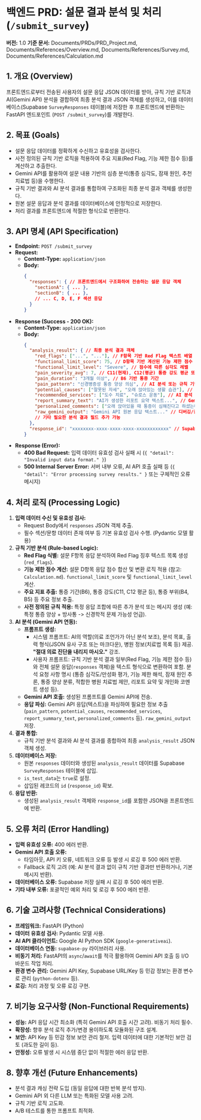 # 백엔드 PRD: 설문 결과 분석 및 처리 (`/submit_survey`)

**버전:** 1.0
**기준 문서:** Documents/PRDs/PRD_Project.md, Documents/References/Overview.md, Documents/References/Survey.md, Documents/References/Calculation.md

## 1. 개요 (Overview)

프론트엔드로부터 전송된 사용자의 설문 응답 JSON 데이터를 받아, 규칙 기반 로직과 AI(Gemini API) 분석을 결합하여 최종 분석 결과 JSON 객체를 생성하고, 이를 데이터베이스(Supabase `SurveyResponses` 테이블)에 저장한 후 프론트엔드에 반환하는 FastAPI 엔드포인트 (`POST /submit_survey`)를 개발한다.

## 2. 목표 (Goals)

-   설문 응답 데이터를 정확하게 수신하고 유효성을 검사한다.
-   사전 정의된 규칙 기반 로직을 적용하여 주요 지표(Red Flag, 기능 제한 점수 등)를 계산하고 추출한다.
-   Gemini API를 활용하여 설문 내용 기반의 심층 분석(통증 심각도, 잠재 원인, 추천 치료법 등)을 수행한다.
-   규칙 기반 결과와 AI 분석 결과를 통합하여 구조화된 최종 분석 결과 객체를 생성한다.
-   원본 설문 응답과 분석 결과를 데이터베이스에 안정적으로 저장한다.
-   처리 결과를 프론트엔드에 적절한 형식으로 반환한다.

## 3. API 명세 (API Specification)

-   **Endpoint:** `POST /submit_survey`
-   **Request:**
    -   **Content-Type:** `application/json`
    -   **Body:**
        ```json
        {
          "responses": { // 프론트엔드에서 구조화하여 전송하는 설문 응답 객체
            "sectionA": { ... },
            "sectionB": { ... },
            // ... C, D, E, F 섹션 응답
          }
        }
        ```
-   **Response (Success - 200 OK):**
    -   **Content-Type:** `application/json`
    -   **Body:**
        ```json
        {
          "analysis_result": { // 최종 분석 결과 객체
            "red_flags": ["...", "..."], // F항목 기반 Red Flag 텍스트 배열
            "functional_limit_score": 75, // D항목 기반 계산된 기능 제한 점수 (ODI/NDI 개념)
            "functional_limit_level": "Severe", // 점수에 따른 심각도 레벨
            "pain_severity_avg": 7, // C11(현재), C12(평균) 통증 강도 평균 또는 주요 값
            "pain_duration": "3개월 이상", // B6 기반 통증 기간
            "pain_pattern": "신경병증성 통증 양상 의심", // AI 분석 또는 규칙 기반 추론 결과
            "potential_causes": ["잘못된 자세", "오래 앉아있는 생활 습관"], // AI 분석 결과
            "recommended_services": ["도수 치료", "슈로스 운동"], // AI 분석 결과 (병원 제공 서비스 기반)
            "report_summary_text": "AI가 생성한 리포트 요약 텍스트...", // Gemini 생성
            "personalized_comments": ["오래 앉아있을 때 통증이 심해진다고 하셨는데..."], // Gemini 생성
            "raw_gemini_output": "Gemini API 원본 응답 텍스트..." // 디버깅/참고용
            // 기타 필요한 분석 결과 필드 추가 가능
          },
          "response_id": "xxxxxxxx-xxxx-xxxx-xxxx-xxxxxxxxxxxx" // Supabase에 저장된 응답 레코드의 UUID
        }
        ```
-   **Response (Error):**
    -   **400 Bad Request:** 입력 데이터 유효성 검사 실패 시 (`{ "detail": "Invalid input data format." }`)
    -   **500 Internal Server Error:** 서버 내부 오류, AI API 호출 실패 등 (`{ "detail": "Error processing survey results." }` 또는 구체적인 오류 메시지)

## 4. 처리 로직 (Processing Logic)

1.  **입력 데이터 수신 및 유효성 검사:**
    -   Request Body에서 `responses` JSON 객체 추출.
    -   필수 섹션/문항 데이터 존재 여부 등 기본 유효성 검사 수행. (Pydantic 모델 활용)
2.  **규칙 기반 분석 (Rule-based Logic):**
    -   **Red Flag 식별:** 설문 F항목 응답 분석하여 Red Flag 징후 텍스트 목록 생성 (`red_flags`).
    -   **기능 제한 점수 계산:** 설문 D항목 응답 점수 합산 및 변환 로직 적용 (참고: `Calculation.md`). `functional_limit_score` 및 `functional_limit_level` 계산.
    -   **주요 지표 추출:** 통증 기간(B6), 통증 강도(C11, C12 평균 등), 통증 부위(B4, B5) 등 주요 정보 추출.
    -   **사전 정의된 규칙 적용:** 특정 응답 조합에 따른 추가 분석 또는 메시지 생성 (예: 특정 통증 양상 + 방사통 -> 신경학적 문제 가능성 언급).
3.  **AI 분석 (Gemini API 연동):**
    -   **프롬프트 생성:**
        -   시스템 프롬프트: AI의 역할(의료 조언가가 아닌 분석 보조), 분석 목표, 출력 형식(JSON 유사 구조 또는 마크다운), 병원 정보(치료법 목록 등) 제공. **"절대 의료 진단을 내리지 마시오."** 강조.
        -   사용자 프롬프트: 규칙 기반 분석 결과 일부(Red Flag, 기능 제한 점수 등)와 전체 설문 응답(`responses` 객체)을 텍스트 형식으로 변환하여 포함. 분석 요청 사항 명시 (통증 심각도/만성화 평가, 기능 제한 해석, 잠재 원인 추론, 통증 양상 분류, 적합한 병원 치료법 제안, 리포트 요약 및 개인화 코멘트 생성 등).
    -   **Gemini API 호출:** 생성된 프롬프트를 Gemini API에 전송.
    -   **응답 파싱:** Gemini API 응답(텍스트)을 파싱하여 필요한 정보 추출 (`pain_pattern`, `potential_causes`, `recommended_services`, `report_summary_text`, `personalized_comments` 등). `raw_gemini_output` 저장.
4.  **결과 통합:**
    -   규칙 기반 분석 결과와 AI 분석 결과를 종합하여 최종 `analysis_result` JSON 객체 생성.
5.  **데이터베이스 저장:**
    -   원본 `responses` 데이터와 생성된 `analysis_result` 데이터를 Supabase `SurveyResponses` 테이블에 삽입.
    -   `is_test_data`는 `true`로 설정.
    -   삽입된 레코드의 `id` (`response_id`) 확보.
6.  **응답 반환:**
    -   생성된 `analysis_result` 객체와 `response_id`를 포함한 JSON을 프론트엔드에 반환.

## 5. 오류 처리 (Error Handling)

-   **입력 유효성 오류:** 400 에러 반환.
-   **Gemini API 호출 오류:**
    -   타임아웃, API 키 오류, 네트워크 오류 등 발생 시 로깅 후 500 에러 반환.
    -   Fallback 로직 고려 (예: AI 분석 결과 없이 규칙 기반 결과만 반환하거나, 기본 메시지 반환).
-   **데이터베이스 오류:** Supabase 저장 실패 시 로깅 후 500 에러 반환.
-   **기타 내부 오류:** 포괄적인 예외 처리 및 로깅 후 500 에러 반환.

## 6. 기술 고려사항 (Technical Considerations)

-   **프레임워크:** FastAPI (Python)
-   **데이터 유효성 검사:** Pydantic 모델 사용.
-   **AI API 클라이언트:** Google AI Python SDK (`google-generativeai`).
-   **데이터베이스 연동:** `supabase-py` 라이브러리 사용.
-   **비동기 처리:** FastAPI의 `async`/`await`를 적극 활용하여 Gemini API 호출 등 I/O 바운드 작업 처리.
-   **환경 변수 관리:** Gemini API Key, Supabase URL/Key 등 민감 정보는 환경 변수로 관리 (`python-dotenv` 등).
-   **로깅:** 처리 과정 및 오류 로깅 구현.

## 7. 비기능 요구사항 (Non-Functional Requirements)

-   **성능:** API 응답 시간 최소화 (특히 Gemini API 호출 시간 고려). 비동기 처리 필수.
-   **확장성:** 향후 분석 로직 추가/변경 용이하도록 모듈화된 구조 설계.
-   **보안:** API Key 등 민감 정보 보안 관리 철저. 입력 데이터에 대한 기본적인 보안 검토 (과도한 길이 등).
-   **안정성:** 오류 발생 시 시스템 중단 없이 적절한 에러 응답 반환.

## 8. 향후 개선 (Future Enhancements)

-   분석 결과 캐싱 전략 도입 (동일 응답에 대한 반복 분석 방지).
-   Gemini API 외 다른 LLM 또는 특화된 모델 사용 고려.
-   규칙 기반 로직 고도화.
-   A/B 테스트를 통한 프롬프트 최적화.
